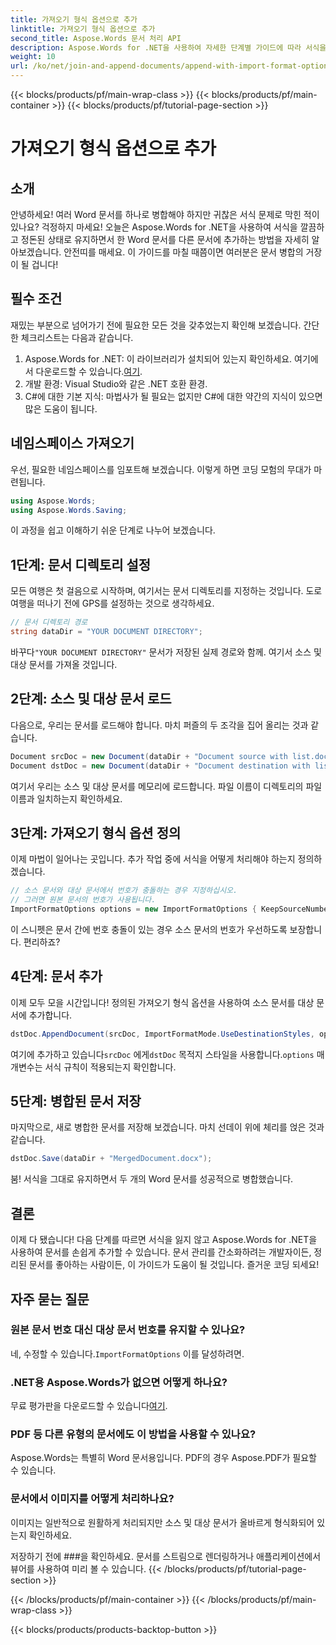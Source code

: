 ```yaml
---
title: 가져오기 형식 옵션으로 추가
linktitle: 가져오기 형식 옵션으로 추가
second_title: Aspose.Words 문서 처리 API
description: Aspose.Words for .NET을 사용하여 자세한 단계별 가이드에 따라 서식을 유지하면서 Word 문서를 손쉽게 추가하세요.
weight: 10
url: /ko/net/join-and-append-documents/append-with-import-format-options/
---
```


{{< blocks/products/pf/main-wrap-class >}}
{{< blocks/products/pf/main-container >}}
{{< blocks/products/pf/tutorial-page-section >}}

# 가져오기 형식 옵션으로 추가

## 소개

안녕하세요! 여러 Word 문서를 하나로 병합해야 하지만 귀찮은 서식 문제로 막힌 적이 있나요? 걱정하지 마세요! 오늘은 Aspose.Words for .NET을 사용하여 서식을 깔끔하고 정돈된 상태로 유지하면서 한 Word 문서를 다른 문서에 추가하는 방법을 자세히 알아보겠습니다. 안전띠를 매세요. 이 가이드를 마칠 때쯤이면 여러분은 문서 병합의 거장이 될 겁니다!

## 필수 조건

재밌는 부분으로 넘어가기 전에 필요한 모든 것을 갖추었는지 확인해 보겠습니다. 간단한 체크리스트는 다음과 같습니다.

1.  Aspose.Words for .NET: 이 라이브러리가 설치되어 있는지 확인하세요. 여기에서 다운로드할 수 있습니다.[여기](https://releases.aspose.com/words/net/).
2. 개발 환경: Visual Studio와 같은 .NET 호환 환경.
3. C#에 대한 기본 지식: 마법사가 될 필요는 없지만 C#에 대한 약간의 지식이 있으면 많은 도움이 됩니다.

## 네임스페이스 가져오기

우선, 필요한 네임스페이스를 임포트해 보겠습니다. 이렇게 하면 코딩 모험의 무대가 마련됩니다.

```csharp
using Aspose.Words;
using Aspose.Words.Saving;
```

이 과정을 쉽고 이해하기 쉬운 단계로 나누어 보겠습니다.

## 1단계: 문서 디렉토리 설정

모든 여행은 첫 걸음으로 시작하며, 여기서는 문서 디렉토리를 지정하는 것입니다. 도로 여행을 떠나기 전에 GPS를 설정하는 것으로 생각하세요.

```csharp
// 문서 디렉토리 경로
string dataDir = "YOUR DOCUMENT DIRECTORY";
```

 바꾸다`"YOUR DOCUMENT DIRECTORY"` 문서가 저장된 실제 경로와 함께. 여기서 소스 및 대상 문서를 가져올 것입니다.

## 2단계: 소스 및 대상 문서 로드

다음으로, 우리는 문서를 로드해야 합니다. 마치 퍼즐의 두 조각을 집어 올리는 것과 같습니다.

```csharp
Document srcDoc = new Document(dataDir + "Document source with list.docx");
Document dstDoc = new Document(dataDir + "Document destination with list.docx");
```

여기서 우리는 소스 및 대상 문서를 메모리에 로드합니다. 파일 이름이 디렉토리의 파일 이름과 일치하는지 확인하세요.

## 3단계: 가져오기 형식 옵션 정의

이제 마법이 일어나는 곳입니다. 추가 작업 중에 서식을 어떻게 처리해야 하는지 정의하겠습니다.

```csharp
// 소스 문서와 대상 문서에서 번호가 충돌하는 경우 지정하십시오.
// 그러면 원본 문서의 번호가 사용됩니다.
ImportFormatOptions options = new ImportFormatOptions { KeepSourceNumbering = true };
```

이 스니펫은 문서 간에 번호 충돌이 있는 경우 소스 문서의 번호가 우선하도록 보장합니다. 편리하죠?

## 4단계: 문서 추가

이제 모두 모을 시간입니다! 정의된 가져오기 형식 옵션을 사용하여 소스 문서를 대상 문서에 추가합니다.

```csharp
dstDoc.AppendDocument(srcDoc, ImportFormatMode.UseDestinationStyles, options);
```

 여기에 추가하고 있습니다`srcDoc` 에게`dstDoc` 목적지 스타일을 사용합니다.`options` 매개변수는 서식 규칙이 적용되는지 확인합니다.

## 5단계: 병합된 문서 저장

마지막으로, 새로 병합한 문서를 저장해 보겠습니다. 마치 선데이 위에 체리를 얹은 것과 같습니다.

```csharp
dstDoc.Save(dataDir + "MergedDocument.docx");
```

붐! 서식을 그대로 유지하면서 두 개의 Word 문서를 성공적으로 병합했습니다. 

## 결론

이제 다 됐습니다! 다음 단계를 따르면 서식을 잃지 않고 Aspose.Words for .NET을 사용하여 문서를 손쉽게 추가할 수 있습니다. 문서 관리를 간소화하려는 개발자이든, 정리된 문서를 좋아하는 사람이든, 이 가이드가 도움이 될 것입니다. 즐거운 코딩 되세요!

## 자주 묻는 질문

### 원본 문서 번호 대신 대상 문서 번호를 유지할 수 있나요?
 네, 수정할 수 있습니다.`ImportFormatOptions` 이를 달성하려면.

### .NET용 Aspose.Words가 없으면 어떻게 하나요?
 무료 평가판을 다운로드할 수 있습니다[여기](https://releases.aspose.com/).

### PDF 등 다른 유형의 문서에도 이 방법을 사용할 수 있나요?
Aspose.Words는 특별히 Word 문서용입니다. PDF의 경우 Aspose.PDF가 필요할 수 있습니다.

### 문서에서 이미지를 어떻게 처리하나요?
이미지는 일반적으로 원활하게 처리되지만 소스 및 대상 문서가 올바르게 형식화되어 있는지 확인하세요.

저장하기 전에 ###을 확인하세요.
문서를 스트림으로 렌더링하거나 애플리케이션에서 뷰어를 사용하여 미리 볼 수 있습니다.
{{< /blocks/products/pf/tutorial-page-section >}}

{{< /blocks/products/pf/main-container >}}
{{< /blocks/products/pf/main-wrap-class >}}

{{< blocks/products/products-backtop-button >}}
